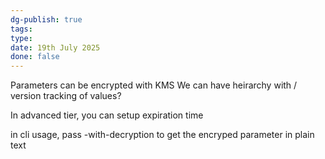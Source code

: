 ```yaml
---
dg-publish: true
tags: 
type: 
date: 19th July 2025
done: false
---
```


Parameters can be encrypted with KMS
We can have heirarchy with /
version tracking of values?

In advanced tier, you can setup expiration time

in cli usage, pass -with-decryption to get the encryped parameter in plain text 